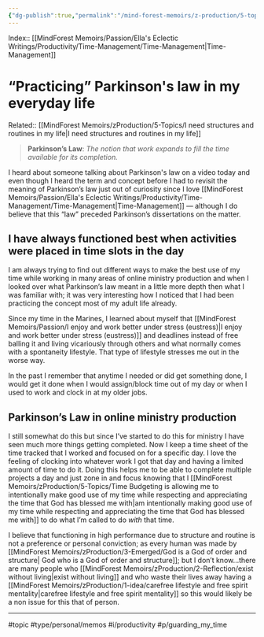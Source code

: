 ```yaml
---
{"dg-publish":true,"permalink":"/mind-forest-memoirs/z-production/5-topics/practicing-parkinson-s-law-in-my-everyday-life/"}
---
```


Index:: [[MindForest Memoirs/Passion/Ella's Eclectic Writings/Productivity/Time-Management/Time-Management\|Time-Management]]
# “Practicing” Parkinson's law in my everyday life 
Related:: [[MindForest Memoirs/zProduction/5-Topics/I need structures and routines in my life\|I need structures and routines in my life]]

> **Parkinson’s Law**: *The notion that work expands to fill the time available for its completion.* 

I heard about someone talking about Parkinson's law on a video today and even though I heard the term and concept before I had to revisit the meaning of Parkinson’s law just out of curiosity since I love [[MindForest Memoirs/Passion/Ella's Eclectic Writings/Productivity/Time-Management/Time-Management\|Time-Management]] — although I do believe that this “law” preceded Parkinson’s dissertations on the matter. 

## I have always functioned best when activities were placed in time slots in the day

I am always trying to find out different ways to make the best use of my time while working in many areas of online ministry production and when I looked over what Parkinson’s law meant in a little more depth then what I was familiar with; it was very interesting how I noticed that I had been practicing the concept most of my adult life already. 

Since my time in the Marines, I learned about myself that [[MindForest Memoirs/Passion/I enjoy and work better under stress (eustress)\|I enjoy and work better under stress (eustress)]] and deadlines instead of free balling it and living vicariously through others and what normally comes with a spontaneity lifestyle. That type of lifestyle stresses me out in the worse way. 

In the past I remember that anytime  I needed or did get something done, I would get it done when I would assign/block time out of my day or when I used to work and clock in at my older jobs. 

## Parkinson’s Law in online ministry production

I still somewhat do this but since I’ve started to do this for ministry I have seen much more things getting completed. Now I keep a time sheet of the time tracked that I worked and focused on for a specific day. I love the feeling of clocking into whatever work I got that day and having a limited amount of time to do it. Doing this helps me to be able to complete multiple projects a day and just zone in and focus knowing that I [[MindForest Memoirs/zProduction/5-Topics/Time Budgeting is allowing me to intentionally make good use of my time while respecting and appreciating the time that God has blessed me with\|am intentionally making good use of my time while respecting and appreciating the time that God has blessed me with]] to do what I’m called to do *with* that time. 

I believe that functioning in high performance due to structure and routine is not a preference or personal conviction; as every human was made by [[MindForest Memoirs/zProduction/3-Emerged/God is a God of order and structure\| God who is a God of order and structure]]; but I don’t know…there are many people who [[MindForest Memoirs/zProduction/2-Reflection/exist without living\|exist without living]] and who waste their lives away having a [[MindForest Memoirs/zProduction/1-idea/carefree lifestyle and free spirit mentality\|carefree lifestyle and free spirit mentality]] so this would likely be a non issue for this that of person. 




---

#topic #type/personal/memos #i/productivity  #p/guarding_my_time 


